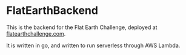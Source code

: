 # FlatEarthBackend
This is the backend for the Flat Earth Challenge, deployed at [flatearthchallenge.com](https://flatearthchallenge.com).

It is written in go, and written to run serverless through AWS Lambda. 




